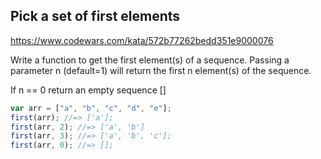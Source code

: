 ## Pick a set of first elements

https://www.codewars.com/kata/572b77262bedd351e9000076

Write a function to get the first element(s) of a sequence. Passing a parameter n (default=1) will return the first n element(s) of the sequence.

If n == 0 return an empty sequence []

```js
var arr = ["a", "b", "c", "d", "e"];
first(arr); //=> ['a'];
first(arr, 2); //=> ['a', 'b']
first(arr, 3); //=> ['a', 'b', 'c'];
first(arr, 0); //=> [];
```
